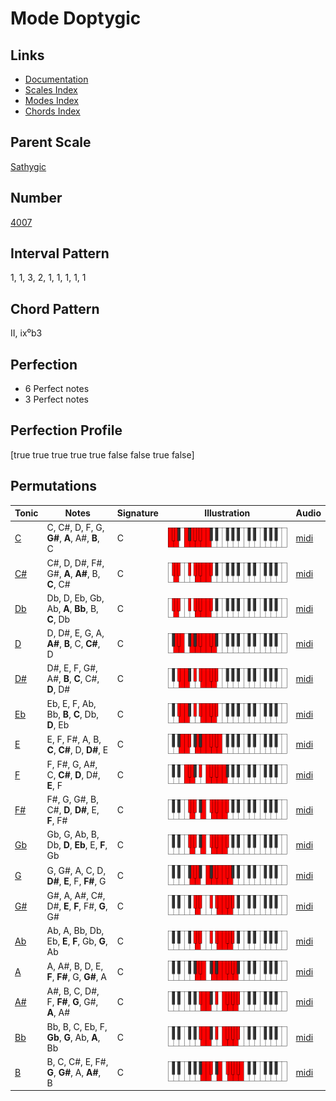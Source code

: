 # Mode Doptygic

## Links

- [Documentation](README.md)
- [Scales Index](Scales.md)
- [Modes Index](Modes.md)
- [Chords Index](Chords.md)

## Parent Scale

[Sathygic](ScaleSathygic.md)

## Number

[4007](https://ianring.com/musictheory/scales/4007)

## Interval Pattern

1, 1, 3, 2, 1, 1, 1, 1, 1

## Chord Pattern

II, ix⁰b3

## Perfection

- 6 Perfect notes
- 3 Perfect notes

## Perfection Profile

[true true true true true false false true false]

## Permutations

| Tonic | Notes | Signature | Illustration | Audio |
|-------|-------|-----------|--------------|-------|
| [C](ModeCNaturalDoptygic.md) | C, C#, D, F, G, **G#**, **A**, A#, **B**, C | C | ![CNaturalDoptygic](ModeCNaturalDoptygic.png) | [midi](https://github.com/edipermadi/music/blob/main/docs/ModeCNaturalDoptygic.mid?raw=true) |
| [C#](ModeCSharpDoptygic.md) | C#, D, D#, F#, G#, **A**, **A#**, B, **C**, C# | C | ![CSharpDoptygic](ModeCSharpDoptygic.png) | [midi](https://github.com/edipermadi/music/blob/main/docs/ModeCSharpDoptygic.mid?raw=true) |
| [Db](ModeDFlatDoptygic.md) | Db, D, Eb, Gb, Ab, **A**, **Bb**, B, **C**, Db | C | ![DFlatDoptygic](ModeDFlatDoptygic.png) | [midi](https://github.com/edipermadi/music/blob/main/docs/ModeDFlatDoptygic.mid?raw=true) |
| [D](ModeDNaturalDoptygic.md) | D, D#, E, G, A, **A#**, **B**, C, **C#**, D | C | ![DNaturalDoptygic](ModeDNaturalDoptygic.png) | [midi](https://github.com/edipermadi/music/blob/main/docs/ModeDNaturalDoptygic.mid?raw=true) |
| [D#](ModeDSharpDoptygic.md) | D#, E, F, G#, A#, **B**, **C**, C#, **D**, D# | C | ![DSharpDoptygic](ModeDSharpDoptygic.png) | [midi](https://github.com/edipermadi/music/blob/main/docs/ModeDSharpDoptygic.mid?raw=true) |
| [Eb](ModeEFlatDoptygic.md) | Eb, E, F, Ab, Bb, **B**, **C**, Db, **D**, Eb | C | ![EFlatDoptygic](ModeEFlatDoptygic.png) | [midi](https://github.com/edipermadi/music/blob/main/docs/ModeEFlatDoptygic.mid?raw=true) |
| [E](ModeENaturalDoptygic.md) | E, F, F#, A, B, **C**, **C#**, D, **D#**, E | C | ![ENaturalDoptygic](ModeENaturalDoptygic.png) | [midi](https://github.com/edipermadi/music/blob/main/docs/ModeENaturalDoptygic.mid?raw=true) |
| [F](ModeFNaturalDoptygic.md) | F, F#, G, A#, C, **C#**, **D**, D#, **E**, F | C | ![FNaturalDoptygic](ModeFNaturalDoptygic.png) | [midi](https://github.com/edipermadi/music/blob/main/docs/ModeFNaturalDoptygic.mid?raw=true) |
| [F#](ModeFSharpDoptygic.md) | F#, G, G#, B, C#, **D**, **D#**, E, **F**, F# | C | ![FSharpDoptygic](ModeFSharpDoptygic.png) | [midi](https://github.com/edipermadi/music/blob/main/docs/ModeFSharpDoptygic.mid?raw=true) |
| [Gb](ModeGFlatDoptygic.md) | Gb, G, Ab, B, Db, **D**, **Eb**, E, **F**, Gb | C | ![GFlatDoptygic](ModeGFlatDoptygic.png) | [midi](https://github.com/edipermadi/music/blob/main/docs/ModeGFlatDoptygic.mid?raw=true) |
| [G](ModeGNaturalDoptygic.md) | G, G#, A, C, D, **D#**, **E**, F, **F#**, G | C | ![GNaturalDoptygic](ModeGNaturalDoptygic.png) | [midi](https://github.com/edipermadi/music/blob/main/docs/ModeGNaturalDoptygic.mid?raw=true) |
| [G#](ModeGSharpDoptygic.md) | G#, A, A#, C#, D#, **E**, **F**, F#, **G**, G# | C | ![GSharpDoptygic](ModeGSharpDoptygic.png) | [midi](https://github.com/edipermadi/music/blob/main/docs/ModeGSharpDoptygic.mid?raw=true) |
| [Ab](ModeAFlatDoptygic.md) | Ab, A, Bb, Db, Eb, **E**, **F**, Gb, **G**, Ab | C | ![AFlatDoptygic](ModeAFlatDoptygic.png) | [midi](https://github.com/edipermadi/music/blob/main/docs/ModeAFlatDoptygic.mid?raw=true) |
| [A](ModeANaturalDoptygic.md) | A, A#, B, D, E, **F**, **F#**, G, **G#**, A | C | ![ANaturalDoptygic](ModeANaturalDoptygic.png) | [midi](https://github.com/edipermadi/music/blob/main/docs/ModeANaturalDoptygic.mid?raw=true) |
| [A#](ModeASharpDoptygic.md) | A#, B, C, D#, F, **F#**, **G**, G#, **A**, A# | C | ![ASharpDoptygic](ModeASharpDoptygic.png) | [midi](https://github.com/edipermadi/music/blob/main/docs/ModeASharpDoptygic.mid?raw=true) |
| [Bb](ModeBFlatDoptygic.md) | Bb, B, C, Eb, F, **Gb**, **G**, Ab, **A**, Bb | C | ![BFlatDoptygic](ModeBFlatDoptygic.png) | [midi](https://github.com/edipermadi/music/blob/main/docs/ModeBFlatDoptygic.mid?raw=true) |
| [B](ModeBNaturalDoptygic.md) | B, C, C#, E, F#, **G**, **G#**, A, **A#**, B | C | ![BNaturalDoptygic](ModeBNaturalDoptygic.png) | [midi](https://github.com/edipermadi/music/blob/main/docs/ModeBNaturalDoptygic.mid?raw=true) |
